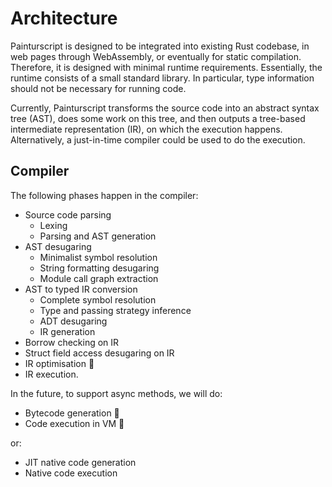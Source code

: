 # Architecture

Painturscript is designed to be integrated into existing Rust codebase, in web pages through WebAssembly, or eventually for static compilation. Therefore, it is designed with minimal runtime requirements. Essentially, the runtime consists of a small standard library. In particular, type information should not be necessary for running code.

Currently, Painturscript transforms the source code into an abstract syntax tree (AST), does some work on this tree, and then outputs a tree-based intermediate representation (IR), on which the execution happens. Alternatively, a just-in-time compiler could be used to do the execution.

## Compiler

The following phases happen in the compiler:

- Source code parsing
  - Lexing
  - Parsing and AST generation
- AST desugaring
  - Minimalist symbol resolution
  - String formatting desugaring
  - Module call graph extraction
- AST to typed IR conversion
  - Complete symbol resolution
  - Type and passing strategy inference
  - ADT desugaring
  - IR generation
- Borrow checking on IR
- Struct field access desugaring on IR
- IR optimisation 🚧
- IR execution.

In the future, to support async methods, we will do:
- Bytecode generation 🚧
- Code execution in VM 🚧

or:
- JIT native code generation
- Native code execution